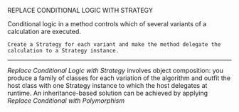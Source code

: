 REPLACE CONDITIONAL LOGIC WITH STRATEGY

Conditional logic in a method controls which
of several variants of a calculation are executed.

`Create a Strategy for each variant and make the method
delegate the calculation to a Strategy instance.`

----------------------------------------------------------------

_Replace Conditional Logic with Strategy_ involves object composition: you produce a family of classes for each variation of the algorithm and outfit the host class with one Strategy instance to which the host delegates at runtime. An inheritance-based solution can be achieved by applying _Replace Conditional with Polymorphism_


